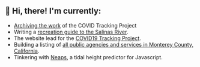 ## :wave: Hi, there! I'm currently:

- [Archiving the work](https://blogs.library.ucsf.edu/broughttolight/2022/01/11/kevin-miller-joins-the-ucsf-archives-team/) of the COVID Tracking Project
- Writing a [recreation guide to the Salinas River](https://salinasriver.org).
- The website lead for the [COVID19 Tracking Project](https://covidtracking.com).
- Building a listing of [all public agencies and services in Monterey County, California](https://mocoloco.org).
- Tinkering with [Neaps](https://neaps.js.org/), a tidal height predictor for Javascript.
